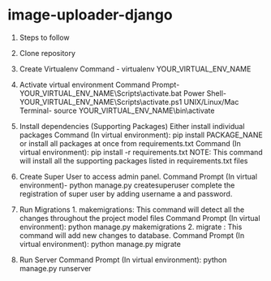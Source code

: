 # image-uploader-django

1. Steps to follow

2. Clone repository

3. Create Virtualenv Command - virtualenv YOUR_VIRTUAL_ENV_NAME

4. Activate virtual environment Command Prompt- YOUR_VIRTUAL_ENV_NAME\Scripts\activate.bat Power Shell- YOUR_VIRTUAL_ENV_NAME\Scripts\activate.ps1 UNIX/Linux/Mac Terminal- source    YOUR_VIRTUAL_ENV_NAME\bin\activate

5. Install dependencies (Supporting Packages) Either install individual packages Command (In virtual environment): pip install PACKAGE_NANE or install all packages at once from      requirements.txt Command (In virtual environment): pip install -r requirements.txt NOTE: This command will install all the supporting packages listed in requirements.txt files

6. Create Super User to access admin panel. Command Prompt (In virtual environment)- python manage.py createsuperuser complete the registration of super user by adding username  a    and password.

7. Run Migrations 1. makemigrations: This command will detect all the changes throughout the project model files Command Prompt (In virtual environment): python manage.py            makemigrations 2. migrate : This command will add new changes to database. Command Prompt (In virtual environment): python manage.py migrate

8. Run Server Command Prompt (In virtual environment): python manage.py runserver
